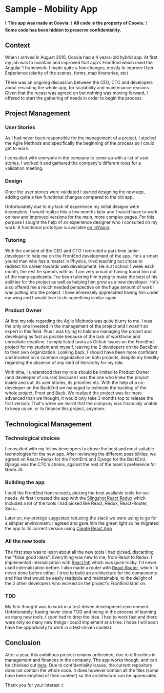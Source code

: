 # Sample - Mobility App

:exclamation: **This app was made at Coovia.**
:exclamation: **All code is the property of Coovia.**
:exclamation: **Some code has been hidden to preserve confidentiality.**

## Context

When I arrived in August 2016, Coovia had a 4 years-old hybrid app.
At first my job was to maintain and improved that app's FrontEnd which used the Angular 1 framework. I made quite a few changes, mostly to improve User Experience (clarity of the scenes, forms, map itineraries, etc)

There was an ongoing discussion between the CEO, CTO and developers about recasting the whole app, for scalability and maintenance reasons. Given that the recast was agreed on but nothing was moving forward, I offered to start the gathering of needs in order to begin the process.

## Project Management

### User Stories
As I had never been responsible for the management of a project, I studied the Agile Methods and specifically the beginning of the process so I could get to work.

I consulted with everyone in the company to come up with a list of user stories. I worked it and gathered the company's different roles for a validation meeting.

### Design
Once the user stories were validated I started designing the new app, adding quite a few functional changes compared to the old app.

Unfortunately due to my lack of experience my initial designs were incomplete. I would realize this a few months later and I would have to work on new and improved versions for the main, more complex pages. For this purpose I sought the help of an experience designer who I consulted on my work. A functional prototype is available [on InVision](https://invis.io/UNCOWKSPA).

### Tutoring
With the consent of the CEO and CTO I recruited a part-time junior developer to help me on the FrontEnd development of the app. He's a smart yound man who has a master in Physics, tried teaching but chose to redirect his career towards web development. He is at school 1 week each month, the rest he spends with us. I am very proud of having found him out of the many applicants. I've been tutoring him trying to make the best of his abilities for the project as well as helping him grow as a new developer. He's also offered me a much needed perspective on the huge amount of work I was putting into the project. I have immensely appreciated having him under my wing and I would love to do something similar again.

### Product Owner
At first my role regarding the Agile Methods was quite blurry to me. I was the only one invested in the management of the project and I wasn't an expert in this field. Plus I was trying to balance managing the project and developing as fast as posible because of the lack of workforce and unrealistic deadline. I simply listed tasks as Github Issues on the FrontEnd project for my student and myself, leaving the 2 developers on the BackEnd to their own organization. Looking back, I should have been more confident and insisted on a common organization on both projects, despite my timidity regarding the absence of any kind of hierarchy for my role.

With time, I understood that my role should be limited to Product Owner (and developer of course) because I was the one who knew the project inside and out, its user stories, its priorities etc. With the help of a co-developer on the BackEnd we managed to estimate the backlog of the whole project, Front and Back. We realized the project was far more advanced than we thought, it would only take 3 months top to release the first version. That's when we learnt that the company was financialy unable to keep us on, or to finance this project, anymore.

## Technological Management

### Technological choices
I consulted with my fellow developers to chose the best and most suitable technologies for the new app. After reviewing the different possibilities, we agreed on React+Redux for the FrontEnd and Django for the BackEnd. Django was the CTO's choice, against the rest of the team's preference for Node.JS.

### Building the app
I built the FrontEnd from scratch, picking the best available tools for our needs. At first I created the app with the [Slingshot React Redux](https://github.com/coryhouse/react-slingshot) which included a lot of the tools I had picked like React, Redux, React-Router, Sass...

Later on, my protégé suggested reducing the stack we were using to go for a simpler environment. I agreed and gave him the green light so he migrated the app to its current version using [Create React App](https://github.com/facebookincubator/create-react-app)

### All the new tools
The first step was to learn about all the new tools I had picked, discarding the "false good ideas".
Everything was new to me, from React to Redux.
I implemented internalization with [React Intl](https://github.com/yahoo/react-intl) which was quite tricky. I'd never used internalization before.
I also made a router with [React Router](https://github.com/ReactTraining/react-router/tree/master/packages/react-router), which I'd never done before either.
I tried to build an architecture for the components and files that would be easily readable and maintainable, to the delight of the 2 other developers who worked on the project's FrontEnd later on.

### TDD
My first thought was to work in a test-driven development environment. Unfortunately, having never done TDD and being in the process of learning so many new tools, I soon had to drop the idea. I had to work fast and there were only so many new things I could implement at a time. I hope I will soon have the opportunity to work in a test-driven context.

## Conclusion
After a year, this ambitious project remains unfinished, due to difficulties in management and finances in the company.
The app works though, and can be checked out [here](https://refonte.coovia.fr).
Due to confidentiality issues, the current repository does not contain the whole code. It does however contain all the files (some have been emptied of their content) so the architecture can be appreciated.

Thank you for your interest :)
